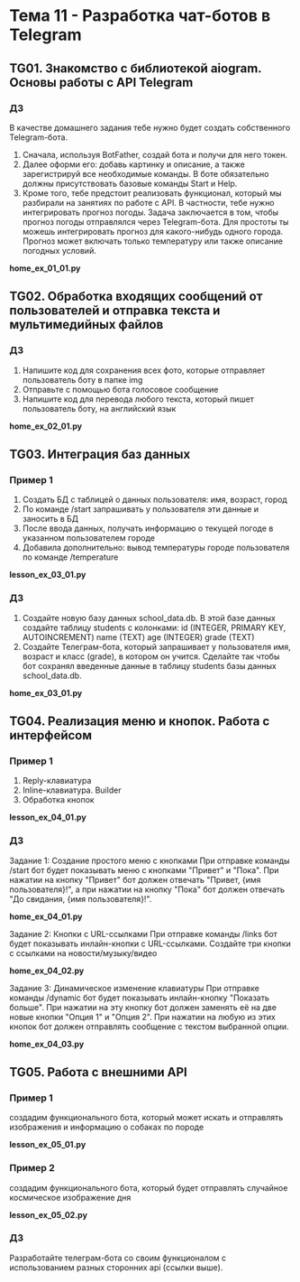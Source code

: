 # Тема 11 - Разработка чат-ботов в Telegram
## TG01. Знакомство с библиотекой aiogram. Основы работы с API Telegram
### ДЗ
В качестве домашнего задания тебе нужно будет создать собственного Telegram-бота.
1. Сначала, используя BotFather, создай бота и получи для него токен.
2. Далее оформи его: добавь картинку и описание, а также зарегистрируй все необходимые команды. 
В боте обязательно должны присутствовать базовые команды Start и Help.
3. Кроме того, тебе предстоит реализовать функционал, который мы разбирали на занятиях по работе с API. 
В частности, тебе нужно интегрировать прогноз погоды. Задача заключается в том, чтобы прогноз погоды 
отправлялся через Telegram-бота.
Для простоты ты можешь интегрировать прогноз для какого-нибудь одного города. 
Прогноз может включать только температуру или также описание погодных условий.

**home_ex_01_01.py**

## TG02. Обработка входящих сообщений от пользователей и отправка текста и мультимедийных файлов
### ДЗ
1. Напишите код для сохранения всех фото, которые отправляет пользователь боту в папке img
2. Отправьте с помощью бота голосовое сообщение
3. Напишите код для перевода любого текста, который пишет пользователь боту, на английский язык
 
**home_ex_02_01.py**

## TG03. Интеграция баз данных
### Пример 1
1. Создать БД с таблицей о данных пользователя: имя, возраст, город
2. По команде /start запрашивать у пользователя эти данные и заносить в БД
3. После ввода данных, получать информацию о текущей погоде в указанном пользователем городе
4. Добавила дополнительно: вывод температуры  городе пользователя по команде /temperature

**lesson_ex_03_01.py**

### ДЗ
1. Создайте новую базу данных school_data.db. В этой базе данных создайте таблицу students с колонками: 
id (INTEGER, PRIMARY KEY, AUTOINCREMENT) name (TEXT) age (INTEGER) grade (TEXT)
2. Создайте Телеграм-бота, который запрашивает у пользователя имя, возраст и класс (grade), 
в котором он учится. Сделайте так чтобы бот сохранял введенные данные в таблицу students 
базы данных school_data.db.

**home_ex_03_01.py**

## TG04. Реализация меню и кнопок. Работа с интерфейсом
### Пример 1
1. Reply-клавиатура
2. Inline-клавиатура. Builder
3. Обработка кнопок


**lesson_ex_04_01.py**

### ДЗ
Задание 1: Создание простого меню с кнопками
При отправке команды /start бот будет показывать меню с кнопками "Привет" и "Пока". 
При нажатии на кнопку "Привет" бот должен отвечать "Привет, {имя пользователя}!", 
а при нажатии на кнопку "Пока" бот должен отвечать "До свидания, {имя пользователя}!".

**home_ex_04_01.py**

Задание 2: Кнопки с URL-ссылками
При отправке команды /links бот будет показывать инлайн-кнопки с URL-ссылками. 
Создайте три кнопки с ссылками на новости/музыку/видео

**home_ex_04_02.py**

Задание 3: Динамическое изменение клавиатуры
При отправке команды /dynamic бот будет показывать инлайн-кнопку "Показать больше". 
При нажатии на эту кнопку бот должен заменять её на две новые кнопки "Опция 1" и "Опция 2". 
При нажатии на любую из этих кнопок бот должен отправлять сообщение с текстом выбранной опции.

**home_ex_04_03.py**

## TG05. Работа с внешними API
### Пример 1
создадим функционального бота, который может искать и отправлять изображения и информацию о собаках по породе

**lesson_ex_05_01.py**

### Пример 2
создадим функционального бота, который будет отправлять случайное космическое изображение дня

**lesson_ex_05_02.py**

### ДЗ
Разработайте телеграм-бота со своим функционалом с использованием разных сторонних api (ссылки выше).